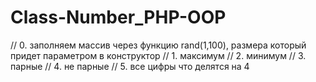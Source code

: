 # Class-Number_PHP-OOP
// 0. заполняем массив через функцию rand(1,100), размера который придет параметром в конструктор 
// 1. максимум 
// 2. минимум 
// 3. парные 
// 4. не парные 
// 5. все цифры что делятся на 4
